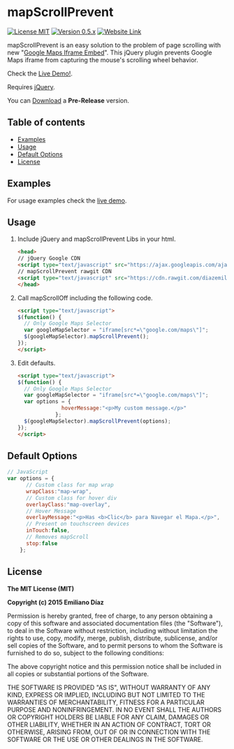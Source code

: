 # mapScrollPrevent
[![License MIT](https://img.shields.io/badge/license-MIT-blue.svg)](https://github.com/diazemiliano/mapScrollPrevent/blob/master/LICENSE)
[![Version  0.5.x](https://img.shields.io/badge/version-0.5.x-orange.svg)](https://github.com/diazemiliano/mapScrollPrevent/releases)
[![Website Link](https://img.shields.io/badge/website-http%3A%2F%2Fdiazemiliano.github.io%2FmapScrollPrevent%2F-lightgrey.svg)](http://diazemiliano.github.io/mapScrollPrevent/)

mapScrollPrevent is an easy solution to the problem of page scrolling with new "[Google Maps Iframe Embed](https://developers.google.com/maps/documentation/embed/guide)".
This jQuery plugin prevents Google Maps iframe from capturing the mouse's scrolling wheel behavior.

Check the [Live Demo!](http://diazemiliano.github.io/mapScrollPrevent).

Requires [jQuery](http://www.jquery.com).

You can [Download](https://github.com/diazemiliano/mapScrollPrevent/releases) a **Pre-Release** version.

## Table of contents
- [Examples](#examples)
- [Usage](#usage)
- [Default Options](#default-options)
- [License](#license)

## Examples
For usage examples check the [live demo](http://diazemiliano.github.io/mapScrollPrevent).

## Usage
1. Include jQuery and mapScrollPrevent Libs in your html.

      ``` html
      <head>
      // jQuery Google CDN
      <script type="text/javascript" src="https://ajax.googleapis.com/ajax/libs/jquery/2.1.3/jquery.min.js?ver=2.1.3"></script>
      // mapScrollPrevent rawgit CDN
      <script type="text/javascript" src="https://cdn.rawgit.com/diazemiliano/mapScrollPrevent/master/mapScrollPrevent.js"></script>
      </head>
      ```

3. Call mapScrollOff including the following code.

      ``` html
      <script type="text/javascript">
      $(function() {
        // Only Google Maps Selector
        var googleMapSelector = "iframe[src*=\"google.com/maps\"]";
        $(googleMapSelector).mapScrollPrevent();
      });
      </script>
      ```

4. Edit defaults.

      ``` html
      <script type="text/javascript">
      $(function() {
        // Only Google Maps Selector
        var googleMapSelector = "iframe[src*=\"google.com/maps\"]";
        var options = {
                    hoverMessage:"<p>My custom message.</p>"
                  };
        $(googleMapSelector).mapScrollPrevent(options);
      });
      </script>
      ```

## Default Options
``` javascript
// JavaScript
var options = {
      // Custom class for map wrap
      wrapClass:"map-wrap",
      // Custom class for hover div
      overlayClass:"map-overlay",
      // Hover Message
      overlayMessage:"<p>Has <b>Clic</b> para Navegar el Mapa.</p>",
      // Present on touchscreen devices
      inTouch:false,
      // Removes mapScroll
      stop:false
    };
```

## License
**The MIT License (MIT)**

**Copyright (c) 2015 Emiliano Díaz**

Permission is hereby granted, free of charge, to any person obtaining a copy
of this software and associated documentation files (the "Software"), to deal
in the Software without restriction, including without limitation the rights
to use, copy, modify, merge, publish, distribute, sublicense, and/or sell
copies of the Software, and to permit persons to whom the Software is
furnished to do so, subject to the following conditions:

The above copyright notice and this permission notice shall be included in all
copies or substantial portions of the Software.

THE SOFTWARE IS PROVIDED "AS IS", WITHOUT WARRANTY OF ANY KIND, EXPRESS OR
IMPLIED, INCLUDING BUT NOT LIMITED TO THE WARRANTIES OF MERCHANTABILITY,
FITNESS FOR A PARTICULAR PURPOSE AND NONINFRINGEMENT. IN NO EVENT SHALL THE
AUTHORS OR COPYRIGHT HOLDERS BE LIABLE FOR ANY CLAIM, DAMAGES OR OTHER
LIABILITY, WHETHER IN AN ACTION OF CONTRACT, TORT OR OTHERWISE, ARISING FROM,
OUT OF OR IN CONNECTION WITH THE SOFTWARE OR THE USE OR OTHER DEALINGS IN THE
SOFTWARE.
